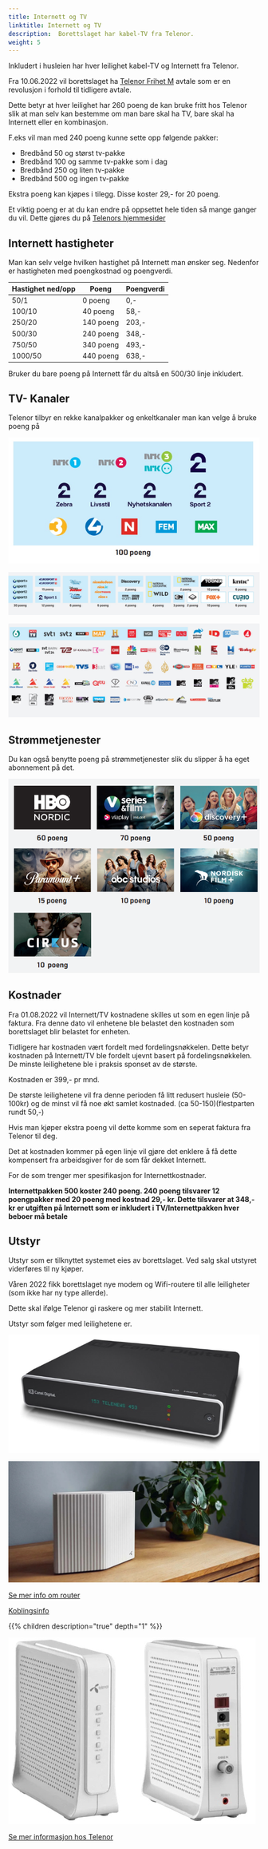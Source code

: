 ```yaml
---
title: Internett og TV
linktitle: Internett og TV
description:  Borettslaget har kabel-TV fra Telenor.
weight: 5
---
```


Inkludert i husleien har hver leilighet kabel-TV og Internett fra Telenor.

Fra 10.06.2022 vil borettslaget ha [Telenor Frihet M](https://www.telenor.no/privat/tv/poengsystem/frihet-m/?cid=11391_fix_sny_awa_all_aup_nul_frihet_m) avtale som er en revolusjon i forhold til tidligere avtale.

Dette betyr at hver leilighet har 260 poeng de kan bruke fritt hos Telenor slik at man selv kan bestemme om man bare skal ha TV, bare skal ha Internett eller en kombinasjon.

F.eks vil man med 240 poeng kunne sette opp følgende pakker:

- Bredbånd 50 og størst tv-pakke
- Bredbånd 100 og samme tv-pakke som i dag
- Bredbånd 250 og liten tv-pakke
- Bredbånd 500 og ingen tv-pakke

Ekstra poeng kan kjøpes i tilegg. Disse koster 29,- for 20 poeng.

Et viktig poeng er at du kan endre på oppsettet hele tiden så mange ganger du vil. Dette gjøres du på [Telenors hjemmesider](https://www.telenor.no/privat/minesider/web/fixed/)

## Internett hastigheter

Man kan selv velge hvilken hastighet på  Internett man ønsker seg. Nedenfor er hastigheten med poengkostnad og poengverdi.

| Hastighet ned/opp | Poeng | Poengverdi |
|--------|------------|------|
| 50/1 | 0 poeng | 0,- |
| 100/10 | 40 poeng | 58,- |  
| 250/20 | 140 poeng | 203,- |
| 500/30 | 240 poeng | 348,- |
| 750/50 | 340 poeng | 493,- |
| 1000/50 | 440 poeng | 638,- |

Bruker du bare poeng på Internett får du altså en 500/30 linje inkludert.

## TV- Kanaler

Telenor tilbyr en rekke kanalpakker og enkeltkanaler man kan velge å bruke poeng på

![Basis](basis.jpg "T-WE Basis")

![Kanalpakker](kanalpakker.jpg "Her finner du både TV-kanaler og strømmeinnhold satt sammen innenfor sjangeren du ønsker")

![Valgfrie](valgfriekanaler.jpg "Valgfrie kanaler 1-3 poeng pr kanal")

## Strømmetjenester

Du kan også benytte poeng på strømmetjenester slik du slipper å ha eget abonnement på det.

![Stream](stream.png)

## Kostnader

Fra 01.08.2022 vil Internett/TV kostnadene skilles ut som en egen linje på faktura.
Fra denne dato vil enhetene ble belastet den kostnaden som borettslaget blir belastet for enheten.

Tidligere har kostnaden vært fordelt med fordelingsnøkkelen. Dette betyr kostnaden på Internett/TV ble fordelt ujevnt basert på fordelingsnøkkelen. De minste leilighetene ble i praksis sponset av de største.

Kostnaden er 399,- pr mnd.  

De største leilighetene vil fra denne perioden få litt redusert husleie (50-100kr) og de minst vil få noe økt samlet kostnaded. (ca 50-150)(flestparten rundt 50,-)

Hvis man kjøper ekstra poeng vil dette komme som en seperat faktura fra Telenor til deg.

Det at kostnaden kommer på egen linje vil gjøre det enklere å få dette kompensert fra arbeidsgiver for de som får dekket Internett. 

For de som trenger mer spesifikasjon for Internettkostnader. 

**Internettpakken 500 koster 240 poeng. 240 poeng tilsvarer 12 poengpakker med 20 poeng med kostnad 29,- kr. Dette tilsvarer at 348,- kr er utgiften på Internett som er inkludert i TV/Internettpakken hver beboer må betale**



## Utstyr

Utstyr som er tilknyttet systemet eies av borettslaget. Ved salg skal utstyret viderføres til ny kjøper.

Våren 2022 fikk borettslaget nye modem og Wifi-routere til alle leiligheter (som ikke har ny type allerde).

Dette skal ifølge Telenor gi raskere og mer stabilit Internett.

Utstyr som følger med leilighetene er.

![TV Boks](tvboks.png "TVboks")

![WifiRouter](wifirouter.jpg "Ny og kraftigere WIFI router")

[Se mer info om router](https://www.telenor.no/kundeservice/internett/modem-og-ruter/wifi-ruter/)

[Koblingsinfo](https://www.telenor.no/kundeservice/internett/modem-og-ruter/wifi-ruter/koble-til/kabel/)

{{% children description="true" depth="1" %}}

![Nytt modem](nyttmodem.jpg "Nytt og bedre modem")

[Se mer informasjon hos Telenor](https://www.telenor.no/kundeservice/internett/modem-og-ruter/kaon-kabelmodem/)
